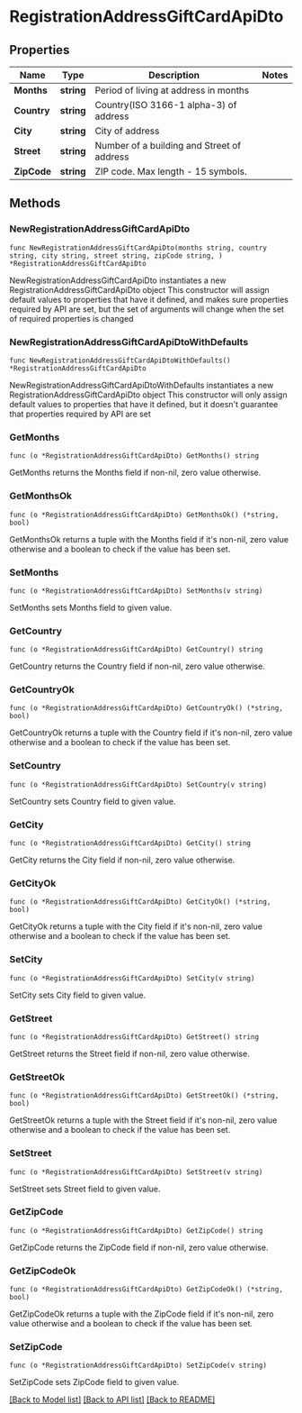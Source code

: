 # RegistrationAddressGiftCardApiDto

## Properties

Name | Type | Description | Notes
------------ | ------------- | ------------- | -------------
**Months** | **string** | Period of living at address in months | 
**Country** | **string** | Country(ISO 3166-1 alpha-3) of address | 
**City** | **string** | City of address | 
**Street** | **string** | Number of a building and Street of address | 
**ZipCode** | **string** | ZIP code. Max length - 15 symbols. | 

## Methods

### NewRegistrationAddressGiftCardApiDto

`func NewRegistrationAddressGiftCardApiDto(months string, country string, city string, street string, zipCode string, ) *RegistrationAddressGiftCardApiDto`

NewRegistrationAddressGiftCardApiDto instantiates a new RegistrationAddressGiftCardApiDto object
This constructor will assign default values to properties that have it defined,
and makes sure properties required by API are set, but the set of arguments
will change when the set of required properties is changed

### NewRegistrationAddressGiftCardApiDtoWithDefaults

`func NewRegistrationAddressGiftCardApiDtoWithDefaults() *RegistrationAddressGiftCardApiDto`

NewRegistrationAddressGiftCardApiDtoWithDefaults instantiates a new RegistrationAddressGiftCardApiDto object
This constructor will only assign default values to properties that have it defined,
but it doesn't guarantee that properties required by API are set

### GetMonths

`func (o *RegistrationAddressGiftCardApiDto) GetMonths() string`

GetMonths returns the Months field if non-nil, zero value otherwise.

### GetMonthsOk

`func (o *RegistrationAddressGiftCardApiDto) GetMonthsOk() (*string, bool)`

GetMonthsOk returns a tuple with the Months field if it's non-nil, zero value otherwise
and a boolean to check if the value has been set.

### SetMonths

`func (o *RegistrationAddressGiftCardApiDto) SetMonths(v string)`

SetMonths sets Months field to given value.


### GetCountry

`func (o *RegistrationAddressGiftCardApiDto) GetCountry() string`

GetCountry returns the Country field if non-nil, zero value otherwise.

### GetCountryOk

`func (o *RegistrationAddressGiftCardApiDto) GetCountryOk() (*string, bool)`

GetCountryOk returns a tuple with the Country field if it's non-nil, zero value otherwise
and a boolean to check if the value has been set.

### SetCountry

`func (o *RegistrationAddressGiftCardApiDto) SetCountry(v string)`

SetCountry sets Country field to given value.


### GetCity

`func (o *RegistrationAddressGiftCardApiDto) GetCity() string`

GetCity returns the City field if non-nil, zero value otherwise.

### GetCityOk

`func (o *RegistrationAddressGiftCardApiDto) GetCityOk() (*string, bool)`

GetCityOk returns a tuple with the City field if it's non-nil, zero value otherwise
and a boolean to check if the value has been set.

### SetCity

`func (o *RegistrationAddressGiftCardApiDto) SetCity(v string)`

SetCity sets City field to given value.


### GetStreet

`func (o *RegistrationAddressGiftCardApiDto) GetStreet() string`

GetStreet returns the Street field if non-nil, zero value otherwise.

### GetStreetOk

`func (o *RegistrationAddressGiftCardApiDto) GetStreetOk() (*string, bool)`

GetStreetOk returns a tuple with the Street field if it's non-nil, zero value otherwise
and a boolean to check if the value has been set.

### SetStreet

`func (o *RegistrationAddressGiftCardApiDto) SetStreet(v string)`

SetStreet sets Street field to given value.


### GetZipCode

`func (o *RegistrationAddressGiftCardApiDto) GetZipCode() string`

GetZipCode returns the ZipCode field if non-nil, zero value otherwise.

### GetZipCodeOk

`func (o *RegistrationAddressGiftCardApiDto) GetZipCodeOk() (*string, bool)`

GetZipCodeOk returns a tuple with the ZipCode field if it's non-nil, zero value otherwise
and a boolean to check if the value has been set.

### SetZipCode

`func (o *RegistrationAddressGiftCardApiDto) SetZipCode(v string)`

SetZipCode sets ZipCode field to given value.



[[Back to Model list]](../README.md#documentation-for-models) [[Back to API list]](../README.md#documentation-for-api-endpoints) [[Back to README]](../README.md)


